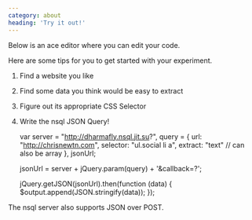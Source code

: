 ```yaml
---
category: about
heading: 'Try it out!'
---
```


Below is an ace editor where you can edit your code.  

Here are some tips for you to get started with your experiment.  

1. Find a website you like
2. Find some data you think would be easy to extract
3. Figure out its appropriate CSS Selector
4. Write the nsql JSON Query!  

    var server = "http://dharmafly.nsql.jit.su?",
        query = {
          url: "http://chrisnewtn.com",
          selector: "ul.social li a",
          extract: "text" // can also be array
        },
        jsonUrl;

    jsonUrl = server + jQuery.param(query) + '&callback=?';

    jQuery.getJSON(jsonUrl).then(function (data) {
      $output.append(JSON.stringify(data));
    });

The nsql server also supports JSON over POST.